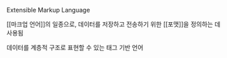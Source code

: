 Extensible Markup Language

[[마크업 언어]]의 일종으로, 데이터를 저장하고 전송하기 위한 [[포맷]]을 정의하는 데 사용됨

데이터를 계층적 구조로 표현할 수 있는 태그 기반 언어

